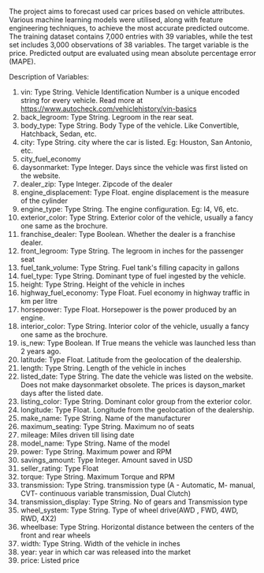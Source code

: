 The project aims to forecast used car prices based on vehicle attributes. Various machine learning models were utilised, along with feature engineering techniques, to achieve the most accurate predicted outcome. 
The training dataset contains 7,000 entries with 39 variables, while the test set includes 3,000 observations of 38 variables. The target variable is the price.
Predicted output are evaluated using mean absolute percentage error (MAPE).


Description of Variables:
1) vin: Type String. Vehicle Identification Number is a unique encoded string for every vehicle. Read more at https://www.autocheck.com/vehiclehistory/vin-basics
2) back_legroom: Type String. Legroom in the rear seat.
3) body_type: Type String. Body Type of the vehicle. Like Convertible, Hatchback, Sedan, etc.
4) city: Type String. city where the car is listed. Eg: Houston, San Antonio, etc.
5) city_fuel_economy
6) daysonmarket: Type Integer. Days since the vehicle was first listed on the website.
7) dealer_zip: Type Integer. Zipcode of the dealer
8) engine_displacement: Type Float. engine displacement is the measure of the cylinder
9) engine_type: Type String. The engine configuration. Eg: I4, V6, etc.
10) exterior_color: Type String. Exterior color of the vehicle, usually a fancy one same as the brochure.
11) franchise_dealer: Type Boolean. Whether the dealer is a franchise dealer.
12) front_legroom: Type String. The legroom in inches for the passenger seat
13) fuel_tank_volume: Type String. Fuel tank's filling capacity in gallons
14) fuel_type: Type String. Dominant type of fuel ingested by the vehicle.
15) height: Type String. Height of the vehicle in inches
16) highway_fuel_economy: Type Float. Fuel economy in highway traffic in km per litre
17) horsepower: Type Float. Horsepower is the power produced by an engine.
18) interior_color: Type String. Interior color of the vehicle, usually a fancy one same as the brochure.
19) is_new: Type Boolean. If True means the vehicle was launched less than 2 years ago.
20) latitude: Type Float. Latitude from the geolocation of the dealership.
21) length: Type String. Length of the vehicle in inches
22) listed_date: Type String. The date the vehicle was listed on the website. Does not make daysonmarket obsolete. The prices is dayson_market days after the listed date.
23) listing_color: Type String. Dominant color group from the exterior color.
24) longitude: Type Float. Longitude from the geolocation of the dealership.
25) make_name: Type String. Name of the manufacturer
26) maximum_seating: Type String. Maximum no of seats
27) mileage: Miles driven till lising date
28) model_name: Type String. Name of the model
29) power: Type String. Maximum power and RPM
30) savings_amount: Type Integer. Amount saved in USD
31) seller_rating: Type Float
32) torque: Type String. Maximum Torque and RPM
33) transmission: Type String. transmission type (A - Automatic, M- manual, CVT- continuous variable transmission, Dual Clutch)
34) transmission_display: Type String. No of gears and Transmission type
35) wheel_system: Type String. Type of wheel drive(AWD , FWD, 4WD, RWD, 4X2)
36) wheelbase: Type String. Horizontal distance between the centers of the front and rear wheels
37) width: Type String. Width of the vehicle in inches
38) year: year in which car was released into the market
39) price: Listed price

